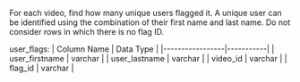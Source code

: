 For each video, find how many unique users flagged it. A unique user can be identified using the combination of their first name and last name. 
Do not consider rows in which there is no flag ID.

user_flags:
| Column Name     | Data Type |
|-----------------|-----------|
| user_firstname  | varchar   |
| user_lastname   | varchar   |
| video_id        | varchar   |
| flag_id         | varchar   |

```

```
